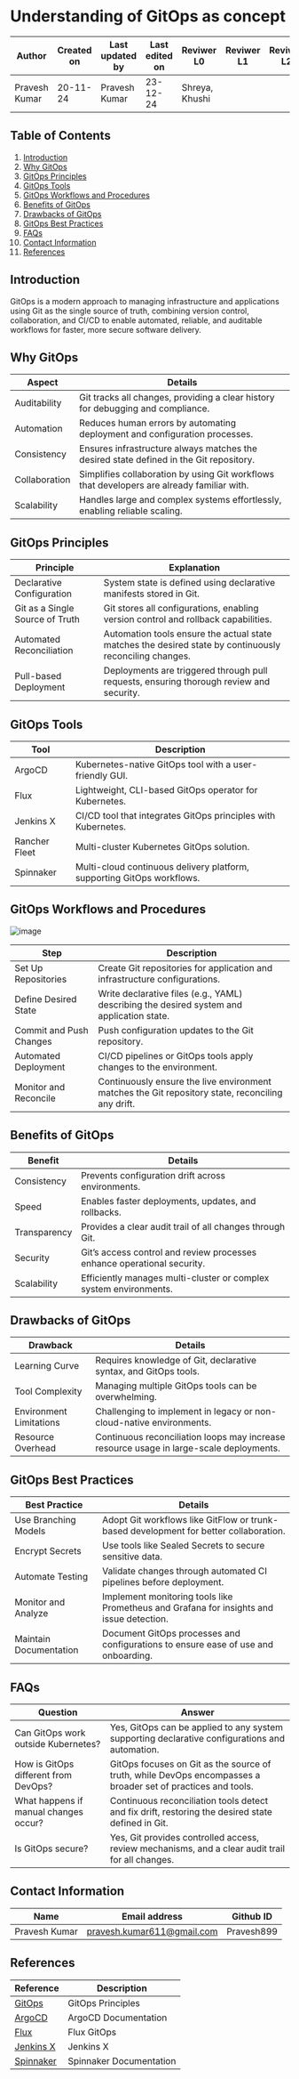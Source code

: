 # Understanding of GitOps as concept

| **Author** | **Created on** | **Last updated by** | **Last edited on** | **Reviwer L0** |**Reviwer L1** |**Reviwer L2** |
|------------|----------------|----------------------|---------------------|---------------|---------------|---------------|
| Pravesh Kumar      | 20-11-24      | Pravesh Kumar             | 23-12-24           |Shreya, Khushi  | | |

## Table of Contents
1. [Introduction](#introduction)
2. [Why GitOps](#why-gitops)
3. [GitOps Principles](#GitOps-Principles)
4. [GitOps Tools](#gitops-tools)
5. [GitOps Workflows and Procedures](#GitOps-Workflows-and-Procedures)
6. [Benefits of GitOps](#Benefits-of-GitOps)
7. [Drawbacks of GitOps](#Drawbacks-of-GitOps)
8. [GitOps Best Practices](#GitOps-Best-Practices)
9. [FAQs](#FAQs)
10. [Contact Information](#Contact-Information)
11. [References](#References)

## Introduction

GitOps is a modern approach to managing infrastructure and applications using Git as the single source of truth, combining version control, collaboration, and CI/CD to enable automated, reliable, and auditable workflows for faster, more secure software delivery.

## Why GitOps

|Aspect	| Details |
|----------|------------|
| Auditability  | Git tracks all changes, providing a clear history for debugging and compliance. |
| Automation	| Reduces human errors by automating deployment and configuration processes. |
| Consistency	| Ensures infrastructure always matches the desired state defined in the Git repository. |
| Collaboration	| Simplifies collaboration by using Git workflows that developers are already familiar with. | 
| Scalability	| Handles large and complex systems effortlessly, enabling reliable scaling. |

## GitOps Principles

| Principle	| Explanation |
|-------------|--------|
| Declarative Configuration |	System state is defined using declarative manifests stored in Git. |
| Git as a Single Source of Truth | 	Git stores all configurations, enabling version control and rollback capabilities. | 
| Automated Reconciliation |	Automation tools ensure the actual state matches the desired state by continuously reconciling changes. | 
| Pull-based Deployment | 	Deployments are triggered through pull requests, ensuring thorough review and security. |

## GitOps Tools

| Tool |	Description|
|----|------|
| ArgoCD	| Kubernetes-native GitOps tool with a user-friendly GUI. |
|Flux	| Lightweight, CLI-based GitOps operator for Kubernetes.|
|Jenkins X | 	CI/CD tool that integrates GitOps principles with Kubernetes. |
|Rancher Fleet	| Multi-cluster Kubernetes GitOps solution. |
|Spinnaker |	Multi-cloud continuous delivery platform, supporting GitOps workflows. |

## GitOps Workflows and Procedures
![image](https://github.com/user-attachments/assets/a206612d-8906-42d8-a78c-cfc6c87791ac)


|Step	| Description| 
|-----|-----|
|Set Up Repositories	|Create Git repositories for application and infrastructure configurations.|
|Define Desired State|	Write declarative files (e.g., YAML) describing the desired system and application state.|
|Commit and Push Changes|	Push configuration updates to the Git repository.|
|Automated Deployment	|CI/CD pipelines or GitOps tools apply changes to the environment.|
|Monitor and Reconcile	|Continuously ensure the live environment matches the Git repository state, reconciling any drift.|

## Benefits of GitOps

|Benefit	|Details|
|---------|--------|
|Consistency	|Prevents configuration drift across environments.|
|Speed	|Enables faster deployments, updates, and rollbacks.|
|Transparency	|Provides a clear audit trail of all changes through Git.|
|Security|	Git’s access control and review processes enhance operational security.|
|Scalability	|Efficiently manages multi-cluster or complex system environments.|

## Drawbacks of GitOps

|Drawback|	Details|
|------|-------|
|Learning Curve	|Requires knowledge of Git, declarative syntax, and GitOps tools.|
|Tool Complexity	|Managing multiple GitOps tools can be overwhelming.|
|Environment Limitations	|Challenging to implement in legacy or non-cloud-native environments.|
|Resource Overhead	|Continuous reconciliation loops may increase resource usage in large-scale deployments.|

## GitOps Best Practices

|Best Practice|	Details|
|--------|--------|
|Use Branching Models	|Adopt Git workflows like GitFlow or trunk-based development for better collaboration.|
|Encrypt Secrets	|Use tools like Sealed Secrets to secure sensitive data.|
|Automate Testing	|Validate changes through automated CI pipelines before deployment.|
|Monitor and Analyze	|Implement monitoring tools like Prometheus and Grafana for insights and issue detection.|
|Maintain Documentation	|Document GitOps processes and configurations to ensure ease of use and onboarding.|

## FAQs

|Question	|Answer|
|----|--------|
|Can GitOps work outside Kubernetes?	|Yes, GitOps can be applied to any system supporting declarative configurations and automation.|
|How is GitOps different from DevOps?	|GitOps focuses on Git as the source of truth, while DevOps encompasses a broader set of practices and tools.|
|What happens if manual changes occur?	|Continuous reconciliation tools detect and fix drift, restoring the desired state defined in Git.|
|Is GitOps secure?	|Yes, Git provides controlled access, review mechanisms, and a clear audit trail for all changes.|



## Contact Information

| **Name** | **Email address**            | **Github ID**
|----------|-------------------------------|-------------------|
| Pravesh Kumar    |  pravesh.kumar611@gmail.com           | Pravesh899 |


## References

|Reference |	Description|
|----|----|
| [GitOps](https://www.gitops.tech) |GitOps Principles|
| [ArgoCD](https://argo-cd.readthedocs.io) |ArgoCD Documentation|
| [Flux](https://fluxcd.io) |Flux GitOps|
|[Jenkins X](https://jenkins-x.io) |Jenkins X|
|[Spinnaker](https://spinnaker.io) |Spinnaker Documentation|
